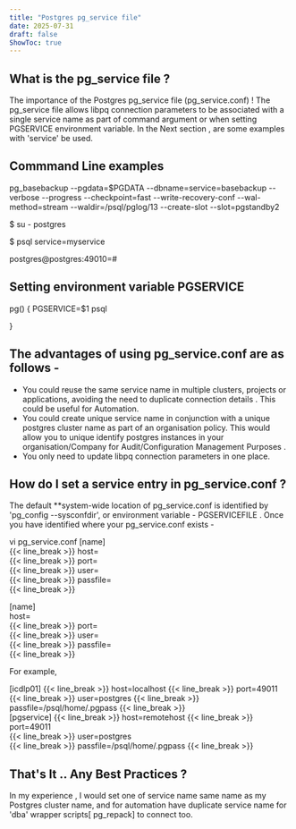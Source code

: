 ```yaml
---
title: "Postgres pg_service file"
date: 2025-07-31
draft: false
ShowToc: true
---
```


What is the pg_service file ?
-----------------------------

The importance of the Postgres pg_service file (pg_service.conf) ! The  pg_service file allows
libpq connection parameters to be associated with a single service name as part of command argument or
when setting PGSERVICE environment variable.  In the Next section , are some examples with 'service' be used.

Commmand Line examples
----------------------

pg_basebackup --pgdata=$PGDATA --dbname=service=basebackup --verbose --progress --checkpoint=fast --write-recovery-conf --wal-method=stream --waldir=/psql/pglog/13 --create-slot --slot=pgstandby2

$ su - postgres

$ psql service=myservice

postgres@postgres:49010=#

Setting environment variable PGSERVICE
--------------------------------------

pg() { PGSERVICE=$1 psql

}

The advantages of using pg_service.conf are as follows -
---

*  You could reuse the same service name in multiple clusters, projects or applications, avoiding the need to duplicate connection details . This could be useful for Automation.
*  You could create unique service name in conjunction with a unique postgres cluster name as part of an organisation policy. This would allow you to unique identify postgres instances in your organisation/Company for Audit/Configuration Management Purposes .  
*  You only need to update libpq connection parameters in one place.   

How do I set a service entry in pg_service.conf ?   
---

The default **system-wide location of pg_service.conf is identified by 'pg_config --sysconfdir', or environment variable  - PGSERVICEFILE . Once
you have  identified where your  pg_service.conf exists -

vi  pg_service.conf
[name]  
{{< line_break >}}
host=  
{{< line_break >}}
port=  
{{< line_break >}}
user=  
{{< line_break >}}
passfile=  
{{< line_break >}}

[name]  							
host=  
{{< line_break >}}
port=  
{{< line_break >}}
user=  
{{< line_break >}}
passfile=  
{{< line_break >}}

For example,  

[icdlp01]
{{< line_break >}}
host=localhost 
{{< line_break >}}
port=49011 
{{< line_break >}}
user=postgres 
{{< line_break >}}
passfile=/psql/home/.pgpass
{{< line_break >}}  
[pgservice]
{{< line_break >}}
host=remotehost
{{< line_break >}}
port=49011  
{{< line_break >}}
user=postgres  
{{< line_break >}}
passfile=/psql/home/.pgpass
{{< line_break >}}

That's It ..  Any Best Practices  ? 
---

In my experience , I would set one of service name same name as my Postgres cluster name, and for automation have duplicate service name for 'dba' wrapper scripts[ pg_repack] to connect too.
